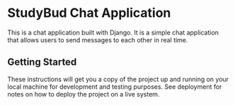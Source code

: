 # StudyBud Chat Application

This is a chat application built with Django. It is a simple chat application that allows users to send messages to each other in real time.

## Getting Started
These instructions will get you a copy of the project up and running on your local machine for development and testing purposes. See deployment for notes on how to deploy the project on a live system.

